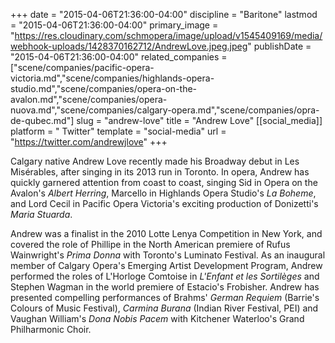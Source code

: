 +++
date = "2015-04-06T21:36:00-04:00"
discipline = "Baritone"
lastmod = "2015-04-06T21:36:00-04:00"
primary_image = "https://res.cloudinary.com/schmopera/image/upload/v1545409169/media/webhook-uploads/1428370162712/AndrewLove.jpeg.jpeg"
publishDate = "2015-04-06T21:36:00-04:00"
related_companies = ["scene/companies/pacific-opera-victoria.md","scene/companies/highlands-opera-studio.md","scene/companies/opera-on-the-avalon.md","scene/companies/opera-nuova.md","scene/companies/calgary-opera.md","scene/companies/opra-de-qubec.md"]
slug = "andrew-love"
title = "Andrew Love"
[[social_media]]
platform = " Twitter"
template = "social-media"
url = "https://twitter.com/andrewjlove"
+++

<p>
	Calgary native Andrew Love recently made his Broadway debut in Les Misérables, after singing in its 2013 run in Toronto. In opera, Andrew has quickly garnered attention from coast to coast, singing Sid in Opera on the Avalon's<em> Albert Herring</em>, Marcello in Highlands Opera Studio's <em>La Boheme</em>, and Lord Cecil in Pacific Opera Victoria's exciting production of Donizetti's <em>Maria Stuarda</em>.
</p>
<p>
	Andrew was a finalist in the 2010 Lotte Lenya Competition in New York, and covered the role of Phillipe in the North American premiere of Rufus Wainwright's <em>Prima Donna</em> with Toronto's Luminato Festival. As an inaugural member of Calgary Opera's Emerging Artist Development Program, Andrew performed the roles of L'Horloge Comtoise in <em>L'Enfant et les Sortilèges</em> and Stephen Wagman in the world premiere of Estacio's Frobisher. Andrew has presented compelling performances of Brahms' <em>German Requiem</em> (Barrie's Colours of Music Festival), <em>Carmina Burana</em> (Indian River Festival, PEI) and Vaughan William's <em>Dona Nobis Pacem</em> with Kitchener Waterloo's Grand Philharmonic Choir.
</p>
